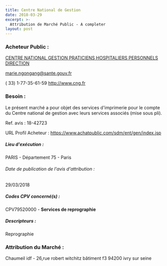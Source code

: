 ```yaml
---
title: Centre National de Gestion
date: 2018-03-29
excerpt: >-
  Attribution de Marché Public - A completer
layout: post
---
```


### Acheteur Public : 
<a href="/acheteur-32/siren-130003742"> CENTRE NATIONAL GESTION PRATICIENS HOSPITALIERS PERSONNELS DIRECTION</a><br/>



marie.ngongang@sante.gouv.fr

( 33) 1-77-35-61-59
http://www.cng.fr
### Besoin :

Le présent marché a pour objet des services d'imprimerie pour le compte du Centre national de gestion avec leurs services associés (mise sous pli).

Ref. avis : 18-42723

URL Profil Acheteur : https://www.achatpublic.com/sdm/ent/gen/index.jsp

##### Lieu d'exécution :

PARIS - Département 75 - Paris

###### Date de publication de l'avis d'attribution : 
29/03/2018

##### Codes CPV concerné(s) :
CPV79520000 - **Services de reprographie** <br/>

##### Descripteurs :
Reprographie <br/>

### Attribution du Marché :
Chaumeil idf - 26,rue robert witchitz bâtiment f3 94200 ivry sur seine <br/>

